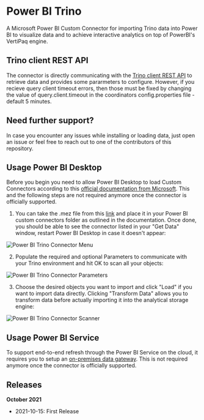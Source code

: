 # Power BI Trino
A Microsoft Power BI Custom Connector for importing Trino data into Power BI to visualize data and to achieve interactive analytics on top of PowerBI's VertiPaq engine. 

## Trino client REST API
The connector is directly communicating with the [Trino client REST API](https://trino.io/docs/current/develop/client-protocol.html) to retrieve data and provides some pararmeters to configure. However, if you recieve query client timeout errors, then those must be fixed by changing the value of query.client.timeout in the coordinators config.properties file - default 5 minutes.

## Need further support?
In case you encounter any issues while installing or loading data, just open an issue or feel free to reach out to one of the contributors of this repository. 

## Usage Power BI Desktop
Before you begin you need to allow Power BI Desktop to load Custom Connectors according to this [official documentation from Microsoft](https://docs.microsoft.com/en-us/power-bi/connect-data/desktop-connector-extensibility). This and the following steps are not required anymore once the connector is officially supported.

1. You can take the .mez file from this [link](https://github.com/pichlerpa/PowerBITrinoConnector/raw/master/Trino/bin/Debug/Trino.mez) and place it in your Power BI custom connectors folder as outlined in the documentation. Once done, you should be able to see the connector listed in your "Get Data" window, restart Power BI Desktop in case it doesn't appear:

![Power BI Trino Connector Menu](https://github.com/pichlerpa/PowerBITrinoConnector/blob/master/Trino/img/MenuConnector.JPG)

2. Populate the required and optional Parameters to communicate with your Trino environment and hit OK to scan all your objects:

![Power BI Trino Connector Parameters](https://github.com/pichlerpa/PowerBITrinoConnector/blob/master/Trino/img/ParaConnector.JPG)

3. Choose the desired objects you want to import and click "Load" if you want to import data directly. Clicking "Transform Data" allows you to transform data before actually importing it into the analytical storage engine:

![Power BI Trino Connector Scanner](https://github.com/pichlerpa/PowerBITrinoConnector/blob/master/Trino/img/ScanConnector.JPG)

## Usage Power BI Service
To support end-to-end refresh through the Power BI Service on the cloud, it requires you to setup an [on-premises data gateway](https://docs.microsoft.com/en-us/power-bi/connect-data/service-gateway-custom-connectors). This is not required anymore once the connector is officially supported.

## Releases

**October 2021**
- 2021-10-15: First Release
